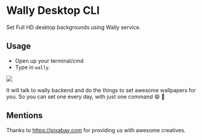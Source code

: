 # Wally Desktop CLI

Set Full HD desktop backgrounds using Wally service.

## Usage

* Open up your terminal/cmd
* Type in `wally`. 

![](http://res.cloudinary.com/jeremyrajan/image/upload/v1486672629/wally_kpintg.gif)

It will talk to wally backend and do the things to set awesome wallpapers for you. So you can set one every day, with 
just one command :smile: :tada:

## Mentions

Thanks to https://pixabay.com for providing us with awesome creatives.
